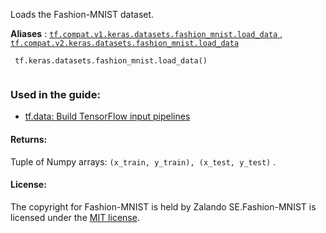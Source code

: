 Loads the Fashion-MNIST dataset.

**Aliases** : [ `tf.compat.v1.keras.datasets.fashion_mnist.load_data` ](/api_docs/python/tf/keras/datasets/fashion_mnist/load_data), [ `tf.compat.v2.keras.datasets.fashion_mnist.load_data` ](/api_docs/python/tf/keras/datasets/fashion_mnist/load_data)

```
 tf.keras.datasets.fashion_mnist.load_data()
 
```

### Used in the guide:
- [tf.data: Build TensorFlow input pipelines](https://tensorflow.google.cn/guide/data)


#### Returns:
Tuple of Numpy arrays:  `(x_train, y_train), (x_test, y_test)` .

#### License:
The copyright for Fashion-MNIST is held by Zalando SE.Fashion-MNIST is licensed under the [MIT license](https://github.com/zalandoresearch/fashion-mnist/blob/master/LICENSE).

